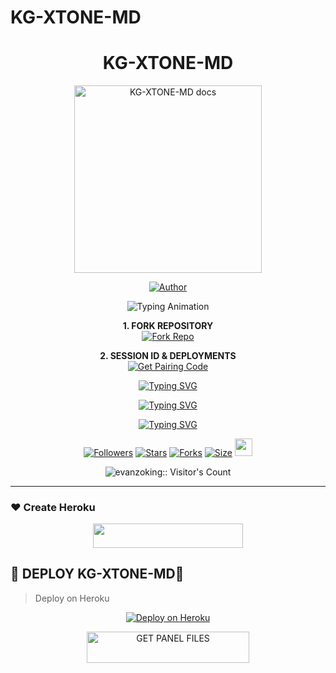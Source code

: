 # KG-XTONE-MD
<h1 align="center"> KG-XTONE-MD </h1>

<p align="center">
  <a href="https://github.com/evanzohking/KG-XTONE-MD">
    <img alt="KG-XTONE-MD docs" height="300" src="https://files.catbox.moe/e96rq7.jpg">
  </a>
</p>
    
</a>
</p>
<p align="center">
<a href="https://github.com/evanzohking"><img title="Author" src="https://img.shields.io/badge/KG XTONE MD-darkgreen?style=for-the-badge&logo=whatsapp"></a>
<p/>

<p align="center">
  <img src="https://readme-typing-svg.herokuapp.com?font=Fira+Code&size=30&duration=4500&pause=1000&color=00FF00&background=000000&center=true&vCenter=true&width=600&lines=⚡+The+KG+XTONE+MD+VERSION;🔥+Most+Powerful+WhatsApp+Bot+On+Earth🌎;💻+Made+by+KGEvans;🚀+Man+Of+Advanced+Technology;💥+Fast+⚡+Secure+🔒+And+Reliable+✅" alt="Typing Animation">
</h1>

<p align="center">
    <strong>1. FORK REPOSITORY</strong>
  <br>
    <a href="https://github.com/evanzohking/KG-XTONE-MD/fork" target="_blank">
        <img alt="Fork Repo" src="https://img.shields.io/badge/Fork%20Repo-100000?style=for-the-badge&logo=scan&logoColor=purple&labelColor=yellow&color=yellow"/>
    </a>
</p>

<p align="center">
    <strong>2. SESSION ID & DEPLOYMENTS</strong>
    <br>
    <a 
    ## ɢᴇᴛ ᴘᴀɪʀɪɴɢ ᴄᴏᴅᴇ
  <p align="center">  
<a href='https://popkidsessiioons.onrender.com' target="_blank"><img alt='Get Pairing Code' src='https://img.shields.io/badge/Get%20Pairing%20Code-000000?style=for-the-badge&logo=codefactor&logoColor=blue'/></a>  
</p>  

<p align="center">
  <a href="https://git.io/typing-svg">
    <img src="https://readme-typing-svg.herokuapp.com?font=Rockstar-ExtraBold&size=40&duration=4500&pause=1000&color=008000&center=true&vCenter=true&width=815&height=60&lines=🚨+▭+▬+▭+▬+▭+▬+▭+▬+▭+▬+▭+🚨" alt="Typing SVG" />
  </a>
</p>

<p align="center">
  <a href="https://git.io/typing-svg">
    <img src="https://readme-typing-svg.demolab.com?font=Black+Ops+One&size=50&duration=4500&pause=1000&color=FF0000&center=true&width=1000&height=100&lines=ULTIMATE+WHATSAPP+BOT;MADE+BY+KGEVANS;A+MULTI-DEVICE+SUPPORT;POWERED+BY+BAILEYS;FAST++SECURE+AND+RELIABLE" alt="Typing SVG" />
  </a>
</p>

<p align="center">
  <a href="https://git.io/typing-svg">
    <img src="https://readme-typing-svg.demolab.com?font=Black+Ops+One&size=50&duration=4500&pause=1000&color=000000&center=true&width=900&height=100&lines=KGEVANS+THE+COMMANDER;MY+BOSS" alt="Typing SVG" />
  </a>
</p> 
  
<div align="center">
  <a href="https://github.com/evanzohking/KG-XTONE-MD/followers"><img title="Followers" src="https://img.shields.io/github/followers/evanzohking?color=EB5406&style=for-the-badge&logo=github&logoColor=white"></a>
  <a href="https://github.com/evanzohking/KG-XTONE-MD/stargazers/"><img title="Stars" src="https://img.shields.io/github/stars/evanzohking/KG-XTONE-MD?color=FFCE44&style=for-the-badge&logo=reverbnation&logoColor=white"></a>
  <a href="https://github.com/evanzohking/KG-XTONE-MD/network/members"><img title="Forks" src="https://img.shields.io/github/forks/evanzohking/KG-XTONE-MD?color=FF007F&style=for-the-badge&logo=git&logoColor=white"></a>
  <a href="https://github.com/evanzohking/KG-XTONE-MD/"><img title="Size" src="https://img.shields.io/github/repo-size/evanzohking/KG-XTONE-MD?style=for-the-badge&color=FFFF33&logo=docusign&logoColor=white"></a>
  <a href="https://github.com/evanzohking/KG-XTONE-MD/graphs/commit-activity"><img height="28" src="https://img.shields.io/badge/Maintained%3F-yes-green.svg?style=for-the-badge&logo=gitpod&logoColor=white"></a>
</div>

<p align="center"><img src="https://profile-counter.glitch.me/{KG-XTONE-MD}/count.svg" alt="evanzoking:: Visitor's Count" /></p>

-------

### ❤️ Create Heroku
<p align="center">
  <a href="https://signup.heroku.com/">
    <img src="https://img.shields.io/badge/CREATE ACCOUNT NOW-blue?style=for-the-badge&logo=ferrari&logoColor=red" width="240" height="38.45" />
  </a>
</p>

## 👻 DEPLOY KG-XTONE-MD👻

> Deploy on Heroku



<p align="center">  
<a href='https://dashboard.heroku.com/new?template=https://github.com/evanzohking/KG-XTONE-MD/tree/main' target="_blank"><img alt='Deploy on Heroku' src='https://img.shields.io/badge/Deploy%20on-Heroku-FF004D?style=for-the-badge&logo=heroku&logoColor=lightblue'/></a>  
</p>

<p align="center">
<a href="https://evanzohking.site/Panel_files">
    <img title="GET PANEL FILES" src="https://img.shields.io/badge/📁_GET_PANEL_FILES-000000?style=for-the-badge&logo=files&logoColor=purple&color=FFA500" width="260" height="50"/>
  </a>
</p>
